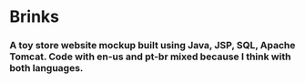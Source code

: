 # Brinks
### A toy store website mockup built using Java, JSP, SQL, Apache Tomcat. Code with en-us and pt-br mixed because I think with both languages.
